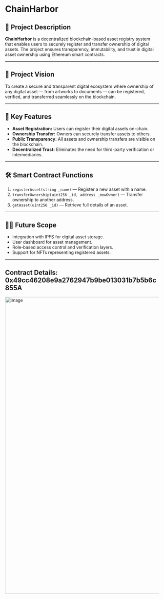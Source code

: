 # ChainHarbor

## 🧭 Project Description
**ChainHarbor** is a decentralized blockchain-based asset registry system that enables users to securely register and transfer ownership of digital assets. The project ensures transparency, immutability, and trust in digital asset ownership using Ethereum smart contracts.

---

## 🎯 Project Vision
To create a secure and transparent digital ecosystem where ownership of any digital asset — from artworks to documents — can be registered, verified, and transferred seamlessly on the blockchain.

---

## 🚀 Key Features
- **Asset Registration:** Users can register their digital assets on-chain.
- **Ownership Transfer:** Owners can securely transfer assets to others.
- **Public Transparency:** All assets and ownership transfers are visible on the blockchain.
- **Decentralized Trust:** Eliminates the need for third-party verification or intermediaries.

---

## 🛠 Smart Contract Functions
1. `registerAsset(string _name)` — Register a new asset with a name.
2. `transferOwnership(uint256 _id, address _newOwner)` — Transfer ownership to another address.
3. `getAsset(uint256 _id)` — Retrieve full details of an asset.

---

## 🧑‍💻 Future Scope
- Integration with IPFS for digital asset storage.
- User dashboard for asset management.
- Role-based access control and verification layers.
- Support for NFTs representing registered assets.

---

## Contract Details: 0x49cc46208e9a2762947b9be013031b7b5b6c855A
<img width="1919" height="969" alt="image" src="https://github.com/user-attachments/assets/9d894a85-4512-4e79-b536-7751084c3eb1" />


